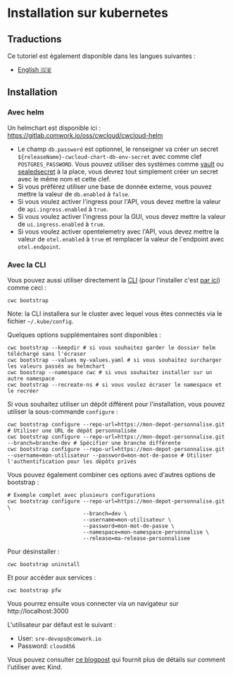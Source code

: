 # Installation sur kubernetes

## Traductions

Ce tutoriel est également disponible dans les langues suivantes :

* [English 🇬🇧](../../../../../tutorials/selfhosted/installation/kubernetes.md)

## Installation

### Avec helm

Un helmchart est disponible ici : https://gitlab.comwork.io/oss/cwcloud/cwcloud-helm

* Le champ `db.password` est optionnel, le renseigner va créer un secret `${releaseName}-cwcloud-chart-db-env-secret` avec comme clef `POSTGRES_PASSWORD`. Vous pouvez utiliser des systèmes comme [vault](https://www.vaultproject.io) ou [sealedsecret](https://github.com/bitnami-labs/sealed-secrets) à la place, vous devrez tout simplement créer un secret avec le même nom et cette clef.
* Si vous préférez utiliser une base de donnée externe, vous pouvez mettre la valeur de `db.enabled` à `false`.
* Si vous voulez activer l'ingress pour l'API, vous devez mettre la valeur de `api.ingress.enabled` à `true`.
* Si vous voulez activer l'ingress pour la GUI, vous devez mettre la valeur de `ui.ingress.enabled` à `true`.
* Si vous voulez activer opentelemetry avec l'API, vous devez mettre la valeur de `otel.enabled` à `true` et remplacer la valeur de l'endpoint avec `otel.endpoint`.

### Avec la CLI

Vous pouvez aussi utiliser directement la [CLI](../../cli/README.md) (pour l'installer c'est [par ici](../../cli/install.md)) comme ceci :

```shell
cwc bootstrap
```

Note: la CLI installera sur le cluster avec lequel vous êtes connectés via le fichier `~/.kube/config`.

Quelques options supplémentaires sont disponibles :

```shell
cwc bootstrap --keepdir # si vous souhaitez garder le dossier helm téléchargé sans l'écraser
cwc bootstrap --values my-values.yaml # si vous souhaitez surcharger les valeurs passés au helmchart
cwc boostrap --namespace cwc # si vous souhaitez installer sur un autre namespace
cwc bootstrap --recreate-ns # si vous voulez écraser le namespace et le recréer
```

Si vous souhaitez utiliser un dépôt différent pour l'installation, vous pouvez utiliser la sous-commande `configure` :

```shell
cwc bootstrap configure --repo-url=https://mon-depot-personnalise.git # Utiliser une URL de dépôt personnalisée
cwc bootstrap configure --repo-url=https://mon-depot-personnalise.git --branch=branche-dev # Spécifier une branche différente
cwc bootstrap configure --repo-url=https://mon-depot-personnalise.git --username=mon-utilisateur --password=mon-mot-de-passe # Utiliser l'authentification pour les dépôts privés
```

Vous pouvez également combiner ces options avec d'autres options de bootstrap :

```shell
# Exemple complet avec plusieurs configurations
cwc bootstrap configure --repo-url=https://mon-depot-personnalise.git \
                        --branch=dev \
                        --username=mon-utilisateur \
                        --password=mon-mot-de-passe \
                        --namespace=mon-namespace-personnalise \
                        --release=ma-release-personnalisee
```

Pour désinstaller :

```shell
cwc bootstrap uninstall
```

Et pour accéder aux services :

```shell
cwc bootstrap pfw
```

Vous pourrez ensuite vous connecter via un navigateur sur http://localhost:3000

L'utilisateur par défaut est le suivant :
* User: `sre-devops@comwork.io`
* Password: `cloud456`

Vous pouvez consulter [ce blogpost](https://www.comwork.io/blog/cwcloud-kubernetes-install) qui fournit plus de détails sur comment l'utiliser avec Kind.
